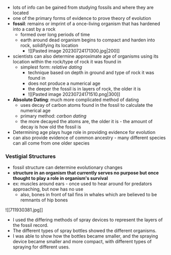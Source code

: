 - lots of info can be gained from studying fossils and where they are located
- one of the primary forms of evidence to prove theory of evolution
- **fossil**: remains or imprint of a once-living organism that has hardened into a cast by a rock
	- formed over long periods of time
	- earth around dead organism begins to compact and harden into rock, solidifying its location
		- ![[Pasted image 20230724171300.jpg|200]]
- scientists can also determine approximate age of organisms using its location within the rock/type of rock it was found in
	- simplest form: *relative dating*
		- technique based on depth in ground and type of rock it was found in
		- does not produce a numerical age
		- the deeper the fossil is in layers of rock, the older it is
		- ![[Pasted image 20230724171510.png|300]]
- **Absolute Dating**: much more complicated method of dating
	- uses decay of carbon atoms found in the fossil to calculate the numerical age
	- primary method: *carbon dating*
	- the more decayed the atoms are, the older it is - the amount of decay is how old the fossil is
- Determining age plays huge role in providing evidence for evolution
- can also provide evidence of common ancestry - many different species can all come from one older species

### Vestigial Structures
- fossil structure can determine evolutionary changes
- **structure in an organism that currently serves no purpose but once thought to play a role in organism's survival**
- ex: muscles around ears - once used to hear around for predators approaching, but now has no use
	- also, bones in front of tail fins in whales which are believed to be remnants of hip bones



![[711930381.jpg]]
- I used the differing methods of spray devices to represent the layers of the fossil record.
- The different types of spray bottles showed the different organisms.
- I was able to show how the bottles became smaller, and the spraying device became smaller and more compact, with different types of spraying for different uses.